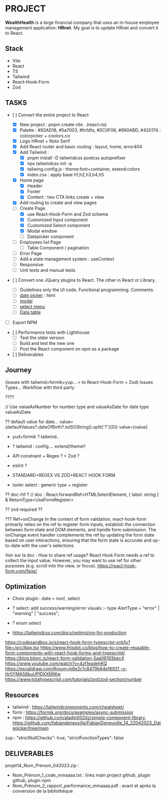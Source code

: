 # PROJECT

**WealthHealth** is a large financial company that uses an in-house employee management application: **HRnet**.
My goal is to update HRnet and convert it to React.

## Stack

- Vite
- React
- TS
- Tailwind
- React-Hook-Form
- Zod

## TASKS

- [ ] Convert the entire project to React

  - [x] New project : pnpm create vite . (react+ts)
  - [x] Palette : #93AD18, #5a7003, #fcfdfa, #0C0F06, #690ABD, #420174 : colorpicker + coolors.co
  - [x] Logo HRnet + Noto Serif
  - [x] Add React router and basic routing : layout, home, error404
  - [x] Add Tailwind :
    - [x] pnpm install -D tailwindcss postcss autoprefixer
    - [x] npx tailwindcss init -p
    - [x] tailwing.config.js : theme:font+container, extend:colors
    - [x] index.css : apply base h1,h2,h3,h4,h5
  - [x] Home page
    - [x] Header
    - [x] Footer
    - [x] Content : two CTA links create + view
  - [x] Add routing to create and view pages
  - [ ] Create Page
    - [x] use React-Hook-Form and Zod schema
    - [x] Customized Input component
    - [x] Customized Select component
    - [x] Modal window
    - [ ] Datepicker component
  - [ ] Employees list Page
    - [ ] Table Component / pagination
  - [ ] Error Page
  - [ ] Add a state management system : useContext
  - [ ] Responsive
  - [ ] Unit tests and manual tests

- [ ] Convert one JQuery plugins to React. The other in React or Library.
  - [ ] Guidelines only the UI code. Functional programming. Comments.
  - [ ] [date picker](https://github.com/xdan/datetimepicker) : html
  - [ ] [modal](https://github.com/kylefox/jquery-modal)
  - [ ] [select menu](https://github.com/jquery/jquery-ui/blob/main/ui/widgets/selectmenu.js)
  - [ ] [Data table](https://github.com/DataTables/DataTables)
- [ ] Export NPM
- [ ] Performance tests with Lighthouse
  - [ ] Test the older version
  - [ ] Build and test the new one
  - [ ] Post the React component on npm as a package
- [ ] Deliverables

## Journey

(issues with tailwind+formik+yup... = to React-Hook-Form + Zod)
Issues Types... Workflow with third party

????

// Use valueAsNumber for number type and valueAsDate for date type
valueAsDate

?? default value for date... value={defaultValues?.dateOfBirth?.toISOString().split('T')[0]}
value={value}

- yud+formik ? tailwind..
- ? tailwind : config.... extend/theme!!
- API constraint + Regex ? > Zod ?
- eslint ?
- STANDARD+REGEX VS ZOD+REACT HOOK FORM

- isoler select : generic type + register

?? doc rhf ?
// doc : React.forwardRef<HTMLSelectElement, { label: string } & ReturnType<UseFormRegister<IFormValues>>

?? zod required ??

???
Ref+onChange
In the context of form validation, react-hook-form primarily relies on the ref to register form inputs, establish the connection between form state and DOM elements, and handle form submission. The onChange event handler complements the ref by updating the form state based on user interactions, ensuring that the form state is accurate and up-to-date with the user's selections.

Voir sur la doc : How to share ref usage?
React Hook Form needs a ref to collect the input value. However, you may want to use ref for other purposes (e.g. scroll into the view, or focus).
https://react-hook-form.com/faqs/

## Optimization

- Choix plugin : date = non!, select

- ? select: add success/warning/error visuals :- type AlertType = "error" | "warning" | "success";
- ? enum select
- https://tailwindcss.com/docs/optimizing-for-production

https://codesandbox.io/s/react-hook-form-typescript-xnb1u?file=/src/App.tsx
https://www.thisdot.co/blog/how-to-create-reusable-form-components-with-react-hook-forms-and-typescript/
https://blog.bitsrc.io/react-form-validation-5aa06193bec4
https://www.youtube.com/watch?v=4zt1eadehKQ
https://excalidraw.com/#room=b6e2c1c8479b64e16921,-o-Hr5YMA56buUPlDXXMWw
https://www.totaltypescript.com/tutorials/zod/zod-section/number

## Resources

- tailwind : https://tailwindcomponents.com/cheatsheet/
- form : https://formik.org/docs/examples/async-submission
- npm : https://github.com/aladin002dz/simple-component-library, https://github.com/fabiandeneuville/FabianDeneuville_14_22042023_Datepicker/tree/main

zup : "strictNullChecks": true,
"strictFunctionTypes": false

## DELIVERABLES

projet14_Nom_Prenom_042023.zip :

- Nom_Prénom_1_code_mmaaaa.txt : links main project github, plugin github, plugin npm
- Nom_Prénom_2_rapport_performance_mmaaaa.pdf : avant et après la conversion de la bibliothèque
